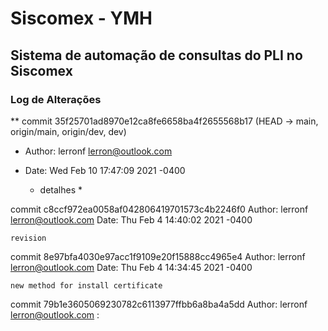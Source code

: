 # Siscomex - YMH
## Sistema de automação de consultas do PLI no Siscomex
### Log de Alterações

** commit 35f25701ad8970e12ca8fe6658ba4f2655568b17 (HEAD -> main, origin/main, origin/dev, dev) 
* Author: lerronf <lerron@outlook.com>
* Date:   Wed Feb 10 17:47:09 2021 -0400

  *  detalhes *

commit c8ccf972ea0058af042806419701573c4b2246f0
Author: lerronf <lerron@outlook.com>
Date:   Thu Feb 4 14:40:02 2021 -0400

    revision

commit 8e97bfa4030e97acc1f9109e20f15888cc4965e4
Author: lerronf <lerron@outlook.com>
Date:   Thu Feb 4 14:34:45 2021 -0400

    new method for install certificate

commit 79b1e3605069230782c6113977ffbb6a8ba4a5dd
Author: lerronf <lerron@outlook.com>
:
